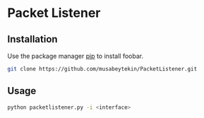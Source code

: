 # Packet Listener

## Installation

Use the package manager [pip](https://pip.pypa.io/en/stable/) to install foobar.

```bash
git clone https://github.com/musabeytekin/PacketListener.git
```

## Usage

```bash
python packetlistener.py -i <interface>
```
